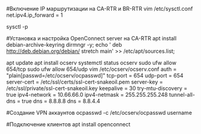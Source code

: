 #Включение IP маршрутизации на CA-RTR и BR-RTR
vim /etc/sysctl.conf
net.ipv4.ip_forward = 1

sysctl -p



#Установка и настройка OpenConnect server на CA-RTR
apt install debian-archive-keyring dirmngr -y;
echo ' 
deb http://deb.debian.org/debian/ stretch main' >> /etc/apt/sources.list;

apt update
apt install ocserv
systemctl status ocserv
sudo ufw allow 654/tcp
sudo ufw allow 654/udp
vim /etc/ocserv/ocserv.conf
auth = "plain[passwd=/etc/ocserv/ocpasswd]"
tcp-port = 654
udp-port = 654
server-cert = /etc/ssl/certs/ssl-cert-snakeoil.pem
server-key = /etc/ssl/private/ssl-cert-snakeoil.key
keepalive = 30
try-mtu-discovery = true
ipv4-network = 10.66.66.0
ipv4-netmask = 255.255.255.248
tunnel-all-dns = true
dns = 8.8.8.8
dns = 8.8.4.4 

#Создание VPN аккаунтов
ocpasswd -c /etc/ocserv/ocpasswd username

#Подключение клиентов
apt install openconnect

